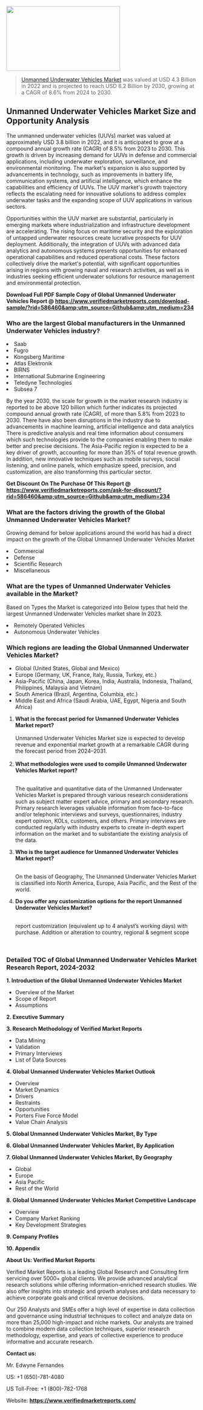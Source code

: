 <img src="https://ffe5etoiles.com/wp-content/uploads/2024/12/MST1-300x171.png" alt="" width="300" height="171" class="alignnone size-medium wp-image-20088" /><blockquote><p><p><a href="https://www.verifiedmarketreports.com/download-sample/?rid=586460&utm_source=Github&utm_medium=234" target="_blank">Unmanned Underwater Vehicles Market</a> was valued at USD 4.3 Billion in 2022 and is projected to reach USD 8.2 Billion by 2030, growing at a CAGR of 8.6% from 2024 to 2030.</p></blockquote><p><h2>Unmanned Underwater Vehicles Market Size and Opportunity Analysis</h2> <p>The unmanned underwater vehicles (UUVs) market was valued at approximately USD 3.8 billion in 2022, and it is anticipated to grow at a compound annual growth rate (CAGR) of 8.5% from 2023 to 2030. This growth is driven by increasing demand for UUVs in defense and commercial applications, including underwater exploration, surveillance, and environmental monitoring. The market's expansion is also supported by advancements in technology, such as improvements in battery life, communication systems, and artificial intelligence, which enhance the capabilities and efficiency of UUVs. The UUV market's growth trajectory reflects the escalating need for innovative solutions to address complex underwater tasks and the expanding scope of UUV applications in various sectors.</p> <p>Opportunities within the UUV market are substantial, particularly in emerging markets where industrialization and infrastructure development are accelerating. The rising focus on maritime security and the exploration of untapped underwater resources create lucrative prospects for UUV deployment. Additionally, the integration of UUVs with advanced data analytics and autonomous systems presents opportunities for enhanced operational capabilities and reduced operational costs. These factors collectively drive the market's potential, with significant opportunities arising in regions with growing naval and research activities, as well as in industries seeking efficient underwater solutions for resource management and environmental protection.</p> </p><p class=""><strong>Download Full PDF Sample Copy of Global Unmanned Underwater Vehicles Report @ <a href="https://www.verifiedmarketreports.com/download-sample/?rid=586460&amp;utm_source=Github&amp;utm_medium=234" target="_blank">https://www.verifiedmarketreports.com/download-sample/?rid=586460&amp;utm_source=Github&amp;utm_medium=234</a></strong></p><h3 id="" class="">Who are the largest Global manufacturers in the Unmanned Underwater Vehicles industry?</h3><p><li>Saab</li><li> Fugro</li><li> Kongsberg Maritime</li><li> Atlas Elektronik</li><li> BIRNS</li><li> International Submarine Engineering</li><li> Teledyne Technologies</li><li> Subsea 7</li></p><div class=""><div class="" dir="" data-message-author-role="" data-message-id="" data-message-model-slug=""><div class=""><div class=""><div class=""><div class="" dir="" data-message-author-role="" data-message-id="" data-message-model-slug=""><div class=""><div class=""><p>By the year 2030, the scale for growth in the market research industry is reported to be above 120 billion which further indicates its projected compound annual growth rate (CAGR), of more than 5.8% from 2023 to 2030. There have also been disruptions in the industry due to advancements in machine learning, artificial intelligence and data analytics There is predictive analysis and real time information about consumers which such technologies provide to the companies enabling them to make better and precise decisions. The Asia-Pacific region is expected to be a key driver of growth, accounting for more than 35% of total revenue growth. In addition, new innovative techniques such as mobile surveys, social listening, and online panels, which emphasize speed, precision, and customization, are also transforming this particular sector.</p><p><strong>Get Discount On The Purchase Of This Report @&nbsp; <a href="https://www.verifiedmarketreports.com/ask-for-discount/?rid=586460&amp;utm_source=Github&amp;utm_medium=234" target="_blank">https://www.verifiedmarketreports.com/ask-for-discount/?rid=586460&amp;utm_source=Github&amp;utm_medium=234</a></strong></p></div></div></div></div></div></div></div></div><h3 id="" class="">What are the factors driving the growth of the Global Unmanned Underwater Vehicles Market?</h3><p id="" class="">Growing demand for below applications around the world has had a direct impact on the growth of the Global Unmanned Underwater Vehicles Market</p><p id="" class=""><li>Commercial</li><li> Defense</li><li> Scientific Research</li><li> Miscellaneous</li></p><h3 id="" class="">What are the types of Unmanned Underwater Vehicles available in the Market?</h3><p id="" class="">Based on Types the Market is categorized into Below types that held the largest Unmanned Underwater Vehicles market share In 2023.</p><p id="" class=""><li>Remotely Operated Vehicles</li><li> Autonomous Underwater Vehicles</li></p><h3 id="" class="">Which regions are leading the Global Unmanned Underwater Vehicles Market?</h3><ul><li>Global (United States, Global and Mexico)</li><li>Europe (Germany, UK, France, Italy, Russia, Turkey, etc.)</li><li>Asia-Pacific (China, Japan, Korea, India, Australia, Indonesia, Thailand, Philippines, Malaysia and Vietnam)</li><li>South America (Brazil, Argentina, Columbia, etc.)</li><li>Middle East and Africa (Saudi Arabia, UAE, Egypt, Nigeria and South Africa)</li></ul><p><ol><li><strong>What is the forecast period for Unmanned Underwater Vehicles Market report?<br /></strong><br /><span data-sheets-root="1" data-sheets-value="{&quot;1&quot;:2,&quot;2&quot;:&quot;XXXX size is expected to develop revenue and exponential market growth at a remarkable CAGR during the forecast period from 2024&ndash;2030.&quot;}" data-sheets-userformat="{&quot;2&quot;:12674,&quot;4&quot;:{&quot;1&quot;:2,&quot;2&quot;:16776960},&quot;10&quot;:2,&quot;11&quot;:0,&quot;15&quot;:&quot;Arial&quot;,&quot;16&quot;:12}">Unmanned Underwater Vehicles Market size is expected to develop revenue and exponential market growth at a remarkable CAGR during the forecast period from 2024&ndash;2031.</span><br /><br /></li><li><strong>What methodologies were used to compile Unmanned Underwater Vehicles Market report?<br /><br /></strong><p>The qualitative and quantitative data of the&nbsp;Unmanned Underwater Vehicles Market is prepared through various research considerations such as subject matter expert advice, primary and secondary research. Primary research leverages valuable information from face-to-face and/or telephonic interviews and surveys, questionnaires, industry expert opinion, KOLs, customers, and others. Primary interviews are conducted regularly with industry experts to create in-depth expert information on the market and to substantiate the existing analysis of the data.&nbsp;</p></li><li><strong>Who is the target audience for Unmanned Underwater Vehicles Market report?<br /><br /></strong><p>On the basis of Geography, The&nbsp;Unmanned Underwater Vehicles Market is classified into North America, Europe, Asia Pacific, and the Rest of the world.</p></li><li><strong>Do you offer any customization options for the report Unmanned Underwater Vehicles Market?<br /><br /></strong><p>report customization (equivalent up to 4 analyst&rsquo;s working days) with purchase. Addition or alteration to country, regional &amp; segment scope</p><p>&nbsp;</p></li></ol></p><h3 id="" class="">Detailed TOC of Global Unmanned Underwater Vehicles Market Research Report, 2024-2032</h3><p id="" class=""><strong>1. Introduction of the Global Unmanned Underwater Vehicles Market</strong></p><ul><li>Overview of the Market</li><li>Scope of Report</li><li>Assumptions</li></ul><p id="" class=""><strong>2. Executive Summary</strong></p><p id="" class=""><strong>3. Research Methodology of&nbsp;Verified Market Reports</strong></p><ul><li>Data Mining</li><li>Validation</li><li>Primary Interviews</li><li>List of Data Sources</li></ul><p id="" class=""><strong>4. Global Unmanned Underwater Vehicles Market Outlook</strong></p><ul><li>Overview</li><li>Market Dynamics</li><li>Drivers</li><li>Restraints</li><li>Opportunities</li><li>Porters Five Force Model</li><li>Value Chain Analysis</li></ul><p id="" class=""><strong>5. Global Unmanned Underwater Vehicles Market, By&nbsp;Type</strong></p><p id="" class=""><strong>6. Global Unmanned Underwater Vehicles Market, By Application</strong></p><p id="" class=""><strong>7. Global Unmanned Underwater Vehicles Market, By Geography</strong></p><ul><li>Global</li><li>Europe</li><li>Asia Pacific</li><li>Rest of the World</li></ul><p id="" class=""><strong>8. Global Unmanned Underwater Vehicles Market Competitive Landscape</strong></p><ul><li>Overview</li><li>Company Market Ranking</li><li>Key Development Strategies</li></ul><p id="" class=""><strong>9. Company Profiles</strong></p><p id="" class=""><strong>10. Appendix</strong></p><p id="" class=""><strong>About Us: Verified Market Reports</strong></p><p id="" class="">Verified Market Reports is a leading Global Research and Consulting firm servicing over 5000+ global clients. We provide advanced analytical research solutions while offering information-enriched research studies. We also offer insights into strategic and growth analyses and data necessary to achieve corporate goals and critical revenue decisions.</p><p id="" class="">Our 250 Analysts and SMEs offer a high level of expertise in data collection and governance using industrial techniques to collect and analyze data on more than 25,000 high-impact and niche markets. Our analysts are trained to combine modern data collection techniques, superior research methodology, expertise, and years of collective experience to produce informative and accurate research.</p><p id="" class=""><strong>Contact us:</strong></p><p id="" class="">Mr. Edwyne Fernandes</p><p id="" class="">US: +1 (650)-781-4080</p><p id="" class="">US Toll-Free: +1 (800)-782-1768</p><p id="" class="">Website: <a target="" data-test-app-aware-link=""><strong>https://www.verifiedmarketreports.com/</strong></a></p>
